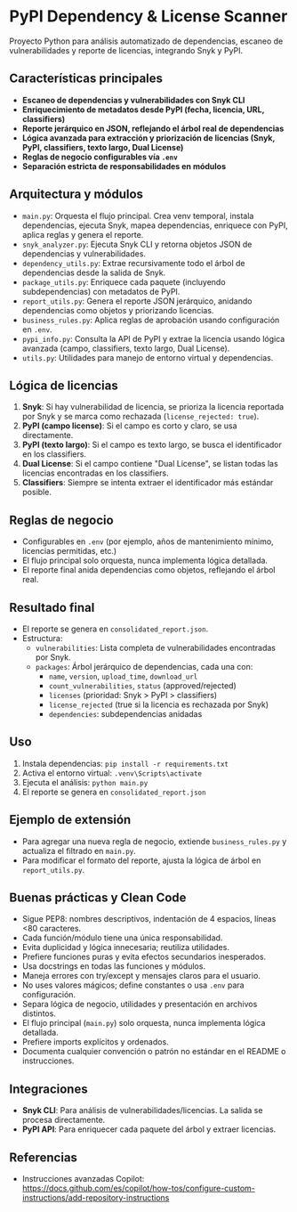 
# PyPI Dependency & License Scanner

Proyecto Python para análisis automatizado de dependencias, escaneo de vulnerabilidades y reporte de licencias, integrando Snyk y PyPI.

## Características principales
- **Escaneo de dependencias y vulnerabilidades con Snyk CLI**
- **Enriquecimiento de metadatos desde PyPI (fecha, licencia, URL, classifiers)**
- **Reporte jerárquico en JSON, reflejando el árbol real de dependencias**
- **Lógica avanzada para extracción y priorización de licencias (Snyk, PyPI, classifiers, texto largo, Dual License)**
- **Reglas de negocio configurables vía `.env`**
- **Separación estricta de responsabilidades en módulos**

## Arquitectura y módulos
- `main.py`: Orquesta el flujo principal. Crea venv temporal, instala dependencias, ejecuta Snyk, mapea dependencias, enriquece con PyPI, aplica reglas y genera el reporte.
- `snyk_analyzer.py`: Ejecuta Snyk CLI y retorna objetos JSON de dependencias y vulnerabilidades.
- `dependency_utils.py`: Extrae recursivamente todo el árbol de dependencias desde la salida de Snyk.
- `package_utils.py`: Enriquece cada paquete (incluyendo subdependencias) con metadatos de PyPI.
- `report_utils.py`: Genera el reporte JSON jerárquico, anidando dependencias como objetos y priorizando licencias.
- `business_rules.py`: Aplica reglas de aprobación usando configuración en `.env`.
- `pypi_info.py`: Consulta la API de PyPI y extrae la licencia usando lógica avanzada (campo, classifiers, texto largo, Dual License).
- `utils.py`: Utilidades para manejo de entorno virtual y dependencias.

## Lógica de licencias
1. **Snyk**: Si hay vulnerabilidad de licencia, se prioriza la licencia reportada por Snyk y se marca como rechazada (`license_rejected: true`).
2. **PyPI (campo license)**: Si el campo es corto y claro, se usa directamente.
3. **PyPI (texto largo)**: Si el campo es texto largo, se busca el identificador en los classifiers.
4. **Dual License**: Si el campo contiene "Dual License", se listan todas las licencias encontradas en los classifiers.
5. **Classifiers**: Siempre se intenta extraer el identificador más estándar posible.

## Reglas de negocio
- Configurables en `.env` (por ejemplo, años de mantenimiento mínimo, licencias permitidas, etc.)
- El flujo principal solo orquesta, nunca implementa lógica detallada.
- El reporte final anida dependencias como objetos, reflejando el árbol real.

## Resultado final
- El reporte se genera en `consolidated_report.json`.
- Estructura:
	- `vulnerabilities`: Lista completa de vulnerabilidades encontradas por Snyk.
	- `packages`: Árbol jerárquico de dependencias, cada una con:
		- `name`, `version`, `upload_time`, `download_url`
		- `count_vulnerabilities`, `status` (approved/rejected)
		- `licenses` (prioridad: Snyk > PyPI > classifiers)
		- `license_rejected` (true si la licencia es rechazada por Snyk)
		- `dependencies`: subdependencias anidadas

## Uso
1. Instala dependencias: `pip install -r requirements.txt`
2. Activa el entorno virtual: `.venv\Scripts\activate`
3. Ejecuta el análisis: `python main.py`
4. El reporte se genera en `consolidated_report.json`

## Ejemplo de extensión
- Para agregar una nueva regla de negocio, extiende `business_rules.py` y actualiza el filtrado en `main.py`.
- Para modificar el formato del reporte, ajusta la lógica de árbol en `report_utils.py`.

## Buenas prácticas y Clean Code
- Sigue PEP8: nombres descriptivos, indentación de 4 espacios, líneas <80 caracteres.
- Cada función/módulo tiene una única responsabilidad.
- Evita duplicidad y lógica innecesaria; reutiliza utilidades.
- Prefiere funciones puras y evita efectos secundarios inesperados.
- Usa docstrings en todas las funciones y módulos.
- Maneja errores con try/except y mensajes claros para el usuario.
- No uses valores mágicos; define constantes o usa `.env` para configuración.
- Separa lógica de negocio, utilidades y presentación en archivos distintos.
- El flujo principal (`main.py`) solo orquesta, nunca implementa lógica detallada.
- Prefiere imports explícitos y ordenados.
- Documenta cualquier convención o patrón no estándar en el README o instrucciones.

## Integraciones
- **Snyk CLI**: Para análisis de vulnerabilidades/licencias. La salida se procesa directamente.
- **PyPI API**: Para enriquecer cada paquete del árbol y extraer licencias.

## Referencias
- Instrucciones avanzadas Copilot: https://docs.github.com/es/copilot/how-tos/configure-custom-instructions/add-repository-instructions
